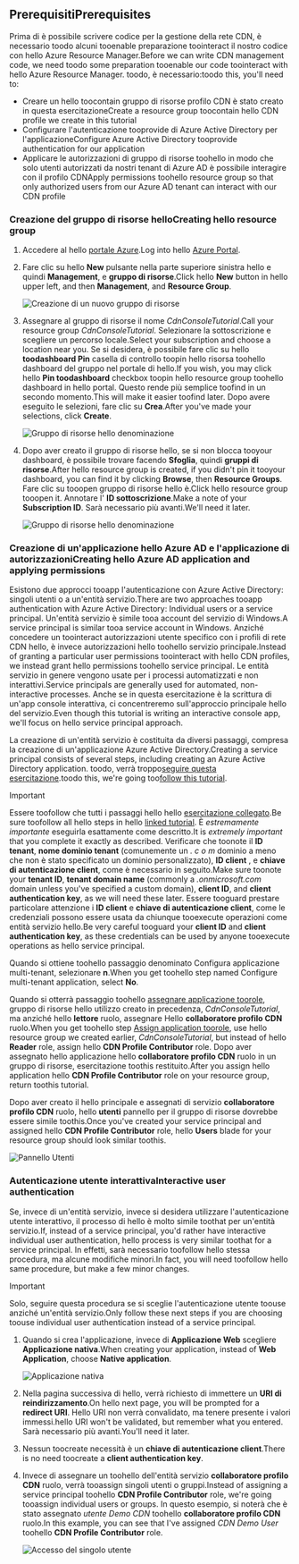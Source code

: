 ## <a name="prerequisites"></a><span data-ttu-id="909ee-101">Prerequisiti</span><span class="sxs-lookup"><span data-stu-id="909ee-101">Prerequisites</span></span>
<span data-ttu-id="909ee-102">Prima di è possibile scrivere codice per la gestione della rete CDN, è necessario toodo alcuni tooenable preparazione toointeract il nostro codice con hello Azure Resource Manager.</span><span class="sxs-lookup"><span data-stu-id="909ee-102">Before we can write CDN management code, we need toodo some preparation tooenable our code toointeract with hello Azure Resource Manager.</span></span>  <span data-ttu-id="909ee-103">toodo, è necessario:</span><span class="sxs-lookup"><span data-stu-id="909ee-103">toodo this, you'll need to:</span></span>

* <span data-ttu-id="909ee-104">Creare un hello toocontain gruppo di risorse profilo CDN è stato creato in questa esercitazione</span><span class="sxs-lookup"><span data-stu-id="909ee-104">Create a resource group toocontain hello CDN profile we create in this tutorial</span></span>
* <span data-ttu-id="909ee-105">Configurare l'autenticazione tooprovide di Azure Active Directory per l'applicazione</span><span class="sxs-lookup"><span data-stu-id="909ee-105">Configure Azure Active Directory tooprovide authentication for our application</span></span>
* <span data-ttu-id="909ee-106">Applicare le autorizzazioni di gruppo di risorse toohello in modo che solo utenti autorizzati da nostri tenant di Azure AD è possibile interagire con il profilo CDN</span><span class="sxs-lookup"><span data-stu-id="909ee-106">Apply permissions toohello resource group so that only authorized users from our Azure AD tenant can interact with our CDN profile</span></span>

### <a name="creating-hello-resource-group"></a><span data-ttu-id="909ee-107">Creazione del gruppo di risorse hello</span><span class="sxs-lookup"><span data-stu-id="909ee-107">Creating hello resource group</span></span>
1. <span data-ttu-id="909ee-108">Accedere al hello [portale Azure](https://portal.azure.com).</span><span class="sxs-lookup"><span data-stu-id="909ee-108">Log into hello [Azure Portal](https://portal.azure.com).</span></span>
2. <span data-ttu-id="909ee-109">Fare clic su hello **New** pulsante nella parte superiore sinistra hello e quindi **Management**, e **gruppo di risorse**.</span><span class="sxs-lookup"><span data-stu-id="909ee-109">Click hello **New** button in hello upper left, and then **Management**, and **Resource Group**.</span></span>

    ![Creazione di un nuovo gruppo di risorse](./media/cdn-app-dev-prep/cdn-new-rg-1-include.png)
3. <span data-ttu-id="909ee-111">Assegnare al gruppo di risorse il nome *CdnConsoleTutorial*.</span><span class="sxs-lookup"><span data-stu-id="909ee-111">Call your resource group *CdnConsoleTutorial*.</span></span>  <span data-ttu-id="909ee-112">Selezionare la sottoscrizione e scegliere un percorso locale.</span><span class="sxs-lookup"><span data-stu-id="909ee-112">Select your subscription and choose a location near you.</span></span>  <span data-ttu-id="909ee-113">Se si desidera, è possibile fare clic su hello **toodashboard Pin** casella di controllo toopin hello risorsa toohello dashboard del gruppo nel portale di hello.</span><span class="sxs-lookup"><span data-stu-id="909ee-113">If you wish, you may click hello **Pin toodashboard** checkbox toopin hello resource group toohello dashboard in hello portal.</span></span>  <span data-ttu-id="909ee-114">Questo rende più semplice toofind in un secondo momento.</span><span class="sxs-lookup"><span data-stu-id="909ee-114">This will make it easier toofind later.</span></span>  <span data-ttu-id="909ee-115">Dopo avere eseguito le selezioni, fare clic su **Crea**.</span><span class="sxs-lookup"><span data-stu-id="909ee-115">After you've made your selections, click **Create**.</span></span>

    ![Gruppo di risorse hello denominazione](./media/cdn-app-dev-prep/cdn-new-rg-2-include.png)
4. <span data-ttu-id="909ee-117">Dopo aver creato il gruppo di risorse hello, se si non blocca tooyour dashboard, è possibile trovare facendo **Sfoglia**, quindi **gruppi di risorse**.</span><span class="sxs-lookup"><span data-stu-id="909ee-117">After hello resource group is created, if you didn't pin it tooyour dashboard, you can find it by clicking **Browse**, then **Resource Groups**.</span></span>  <span data-ttu-id="909ee-118">Fare clic su tooopen gruppo di risorse hello è.</span><span class="sxs-lookup"><span data-stu-id="909ee-118">Click hello resource group tooopen it.</span></span>  <span data-ttu-id="909ee-119">Annotare l' **ID sottoscrizione**.</span><span class="sxs-lookup"><span data-stu-id="909ee-119">Make a note of your **Subscription ID**.</span></span>  <span data-ttu-id="909ee-120">Sarà necessario più avanti.</span><span class="sxs-lookup"><span data-stu-id="909ee-120">We'll need it later.</span></span>

    ![Gruppo di risorse hello denominazione](./media/cdn-app-dev-prep/cdn-subscription-id-include.png)

### <a name="creating-hello-azure-ad-application-and-applying-permissions"></a><span data-ttu-id="909ee-122">Creazione di un'applicazione hello Azure AD e l'applicazione di autorizzazioni</span><span class="sxs-lookup"><span data-stu-id="909ee-122">Creating hello Azure AD application and applying permissions</span></span>
<span data-ttu-id="909ee-123">Esistono due approcci tooapp l'autenticazione con Azure Active Directory: singoli utenti o a un'entità servizio.</span><span class="sxs-lookup"><span data-stu-id="909ee-123">There are two approaches tooapp authentication with Azure Active Directory: Individual users or a service principal.</span></span> <span data-ttu-id="909ee-124">Un'entità servizio è simile tooa account del servizio di Windows.</span><span class="sxs-lookup"><span data-stu-id="909ee-124">A service principal is similar tooa service account in Windows.</span></span>  <span data-ttu-id="909ee-125">Anziché concedere un toointeract autorizzazioni utente specifico con i profili di rete CDN hello, è invece autorizzazioni hello toohello servizio principale.</span><span class="sxs-lookup"><span data-stu-id="909ee-125">Instead of granting a particular user permissions toointeract with hello CDN profiles, we instead grant hello permissions toohello service principal.</span></span>  <span data-ttu-id="909ee-126">Le entità servizio in genere vengono usate per i processi automatizzati e non interattivi.</span><span class="sxs-lookup"><span data-stu-id="909ee-126">Service principals are generally used for automated, non-interactive processes.</span></span>  <span data-ttu-id="909ee-127">Anche se in questa esercitazione è la scrittura di un'app console interattiva, ci concentreremo sull'approccio principale hello del servizio.</span><span class="sxs-lookup"><span data-stu-id="909ee-127">Even though this tutorial is writing an interactive console app, we'll focus on hello service principal approach.</span></span>

<span data-ttu-id="909ee-128">La creazione di un'entità servizio è costituita da diversi passaggi, compresa la creazione di un'applicazione Azure Active Directory.</span><span class="sxs-lookup"><span data-stu-id="909ee-128">Creating a service principal consists of several steps, including creating an Azure Active Directory application.</span></span>  <span data-ttu-id="909ee-129">toodo, verrà troppo[seguire questa esercitazione](../articles/resource-group-create-service-principal-portal.md).</span><span class="sxs-lookup"><span data-stu-id="909ee-129">toodo this, we're going too[follow this tutorial](../articles/resource-group-create-service-principal-portal.md).</span></span>

> [!IMPORTANT]
> <span data-ttu-id="909ee-130">Essere toofollow che tutti i passaggi hello hello [esercitazione collegato](../articles/resource-group-create-service-principal-portal.md).</span><span class="sxs-lookup"><span data-stu-id="909ee-130">Be sure toofollow all hello steps in hello [linked tutorial](../articles/resource-group-create-service-principal-portal.md).</span></span>  <span data-ttu-id="909ee-131">È *estremamente importante* eseguirla esattamente come descritto.</span><span class="sxs-lookup"><span data-stu-id="909ee-131">It is *extremely important* that you complete it exactly as described.</span></span>  <span data-ttu-id="909ee-132">Verificare che toonote il **ID tenant**, **nome dominio tenant** (comunemente un *. c o m* dominio a meno che non è stato specificato un dominio personalizzato), **ID client** , e **chiave di autenticazione client**, come è necessario in seguito.</span><span class="sxs-lookup"><span data-stu-id="909ee-132">Make sure toonote your **tenant ID**, **tenant domain name** (commonly a *.onmicrosoft.com* domain unless you've specified a custom domain), **client ID**, and **client authentication key**, as we will need these later.</span></span>  <span data-ttu-id="909ee-133">Essere tooguard prestare particolare attenzione i **ID client** e **chiave di autenticazione client**, come le credenziali possono essere usata da chiunque tooexecute operazioni come entità servizio hello.</span><span class="sxs-lookup"><span data-stu-id="909ee-133">Be very careful tooguard your **client ID** and **client authentication key**, as these credentials can be used by anyone tooexecute operations as hello service principal.</span></span>
>
> <span data-ttu-id="909ee-134">Quando si ottiene toohello passaggio denominato Configura applicazione multi-tenant, selezionare **n**.</span><span class="sxs-lookup"><span data-stu-id="909ee-134">When you get toohello step named Configure multi-tenant application, select **No**.</span></span>
>
> <span data-ttu-id="909ee-135">Quando si otterrà passaggio toohello [assegnare applicazione toorole](../articles/azure-resource-manager/resource-group-create-service-principal-portal.md#assign-application-to-role), gruppo di risorse hello utilizzo creato in precedenza, *CdnConsoleTutorial*, ma anziché hello **lettore** ruolo, assegnare Hello **collaboratore profilo CDN** ruolo.</span><span class="sxs-lookup"><span data-stu-id="909ee-135">When you get toohello step [Assign application toorole](../articles/azure-resource-manager/resource-group-create-service-principal-portal.md#assign-application-to-role), use hello resource group we created earlier,  *CdnConsoleTutorial*, but instead of hello **Reader** role, assign hello **CDN Profile Contributor** role.</span></span>  <span data-ttu-id="909ee-136">Dopo aver assegnato hello applicazione hello **collaboratore profilo CDN** ruolo in un gruppo di risorse, esercitazione toothis restituito.</span><span class="sxs-lookup"><span data-stu-id="909ee-136">After you assign hello application hello **CDN Profile Contributor** role on your resource group, return toothis tutorial.</span></span> 
>
>

<span data-ttu-id="909ee-137">Dopo aver creato il hello principale e assegnati di servizio **collaboratore profilo CDN** ruolo, hello **utenti** pannello per il gruppo di risorse dovrebbe essere simile toothis.</span><span class="sxs-lookup"><span data-stu-id="909ee-137">Once you've created your service principal and assigned hello **CDN Profile Contributor** role, hello **Users** blade for your resource group should look similar toothis.</span></span>

![Pannello Utenti](./media/cdn-app-dev-prep/cdn-service-principal-include.png)

### <a name="interactive-user-authentication"></a><span data-ttu-id="909ee-139">Autenticazione utente interattiva</span><span class="sxs-lookup"><span data-stu-id="909ee-139">Interactive user authentication</span></span>
<span data-ttu-id="909ee-140">Se, invece di un'entità servizio, invece si desidera utilizzare l'autenticazione utente interattivo, il processo di hello è molto simile toothat per un'entità servizio.</span><span class="sxs-lookup"><span data-stu-id="909ee-140">If, instead of a service principal, you'd rather have interactive individual user authentication, hello process is very similar toothat for a service principal.</span></span>  <span data-ttu-id="909ee-141">In effetti, sarà necessario toofollow hello stessa procedura, ma alcune modifiche minori.</span><span class="sxs-lookup"><span data-stu-id="909ee-141">In fact, you will need toofollow hello same procedure, but make a few minor changes.</span></span>

> [!IMPORTANT]
> <span data-ttu-id="909ee-142">Solo, seguire questa procedura se si sceglie l'autenticazione utente toouse anziché un'entità servizio.</span><span class="sxs-lookup"><span data-stu-id="909ee-142">Only follow these next steps if you are choosing toouse individual user authentication instead of a service principal.</span></span>
>
>

1. <span data-ttu-id="909ee-143">Quando si crea l'applicazione, invece di **Applicazione Web** scegliere **Applicazione nativa**.</span><span class="sxs-lookup"><span data-stu-id="909ee-143">When creating your application, instead of **Web Application**, choose **Native application**.</span></span>

    ![Applicazione nativa](./media/cdn-app-dev-prep/cdn-native-application-include.png)
2. <span data-ttu-id="909ee-145">Nella pagina successiva di hello, verrà richiesto di immettere un **URI di reindirizzamento**.</span><span class="sxs-lookup"><span data-stu-id="909ee-145">On hello next page, you will be prompted for a **redirect URI**.</span></span>  <span data-ttu-id="909ee-146">Hello URI non verrà convalidato, ma tenere presente i valori immessi.</span><span class="sxs-lookup"><span data-stu-id="909ee-146">hello URI won't be validated, but remember what you entered.</span></span>  <span data-ttu-id="909ee-147">Sarà necessario più avanti.</span><span class="sxs-lookup"><span data-stu-id="909ee-147">You'll need it later.</span></span>
3. <span data-ttu-id="909ee-148">Nessun toocreate necessità è un **chiave di autenticazione client**.</span><span class="sxs-lookup"><span data-stu-id="909ee-148">There is no need toocreate a **client authentication key**.</span></span>
4. <span data-ttu-id="909ee-149">Invece di assegnare un toohello dell'entità servizio **collaboratore profilo CDN** ruolo, verrà tooassign singoli utenti o gruppi.</span><span class="sxs-lookup"><span data-stu-id="909ee-149">Instead of assigning a service principal toohello **CDN Profile Contributor** role, we're going tooassign individual users or groups.</span></span>  <span data-ttu-id="909ee-150">In questo esempio, si noterà che è stato assegnato *utente Demo CDN* toohello **collaboratore profilo CDN** ruolo.</span><span class="sxs-lookup"><span data-stu-id="909ee-150">In this example, you can see that I've assigned  *CDN Demo User* toohello **CDN Profile Contributor** role.</span></span>  

    ![Accesso del singolo utente](./media/cdn-app-dev-prep/cdn-aad-user-include.png)
